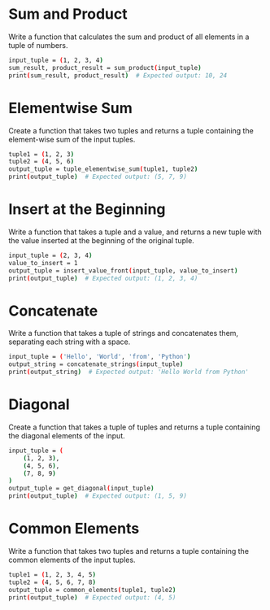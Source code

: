 # Sum and Product

Write a function that calculates the sum and product of all elements in a tuple of numbers.

```sh
input_tuple = (1, 2, 3, 4)
sum_result, product_result = sum_product(input_tuple)
print(sum_result, product_result)  # Expected output: 10, 24
```

# Elementwise Sum

Create a function that takes two tuples and returns a tuple containing the element-wise sum of the input tuples.

```sh
tuple1 = (1, 2, 3)
tuple2 = (4, 5, 6)
output_tuple = tuple_elementwise_sum(tuple1, tuple2)
print(output_tuple)  # Expected output: (5, 7, 9)
```

# Insert at the Beginning

Write a function that takes a tuple and a value, and returns a new tuple with the value inserted at the beginning of the original tuple.

```sh
input_tuple = (2, 3, 4)
value_to_insert = 1
output_tuple = insert_value_front(input_tuple, value_to_insert)
print(output_tuple)  # Expected output: (1, 2, 3, 4)
```

# Concatenate

Write a function that takes a tuple of strings and concatenates them, separating each string with a space.

```sh
input_tuple = ('Hello', 'World', 'from', 'Python')
output_string = concatenate_strings(input_tuple)
print(output_string)  # Expected output: 'Hello World from Python'
```

# Diagonal

Create a function that takes a tuple of tuples and returns a tuple containing the diagonal elements of the input.

```sh
input_tuple = (
    (1, 2, 3),
    (4, 5, 6),
    (7, 8, 9)
)
output_tuple = get_diagonal(input_tuple)
print(output_tuple)  # Expected output: (1, 5, 9)
```

# Common Elements

Write a function that takes two tuples and returns a tuple containing the common elements of the input tuples.

```sh
tuple1 = (1, 2, 3, 4, 5)
tuple2 = (4, 5, 6, 7, 8)
output_tuple = common_elements(tuple1, tuple2)
print(output_tuple)  # Expected output: (4, 5)
```